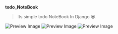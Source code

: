 **todo_NoteBook** 
> Its simple todo NoteBook In Django 😎. 

![Preview Image](/todo_backend/static/previewImg1.png)
![Preview Image](/todo_backend/static/previewImg2.png)
![Preview Image](/todo_backend/static/previewImg3.png)
